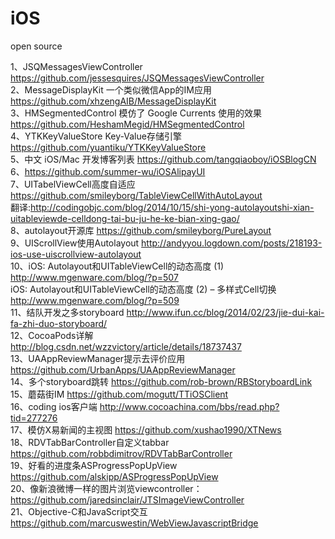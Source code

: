 iOS
===

open source


1、JSQMessagesViewController  https://github.com/jessesquires/JSQMessagesViewController
<br>
2、MessageDisplayKit 一个类似微信App的IM应用  https://github.com/xhzengAIB/MessageDisplayKit
<br>
3、HMSegmentedControl 模仿了 Google Currents 使用的效果   https://github.com/HeshamMegid/HMSegmentedControl
<br>
4、YTKKeyValueStore  Key-Value存储引擎   https://github.com/yuantiku/YTKKeyValueStore
<br>
5、中文 iOS/Mac 开发博客列表   https://github.com/tangqiaoboy/iOSBlogCN
<br>
6、https://github.com/summer-wu/iOSAlipayUI
<br>
7、UITabelViewCell高度自适应   https://github.com/smileyborg/TableViewCellWithAutoLayout 
<br>
  翻译:http://codingobjc.com/blog/2014/10/15/shi-yong-autolayoutshi-xian-uitableviewde-celldong-tai-bu-ju-he-ke-bian-xing-gao/
<br>
8、autolayout开源库  https://github.com/smileyborg/PureLayout
<br>
9、UIScrollView使用Autolayout  http://andyyou.logdown.com/posts/218193-ios-use-uiscrollview-autolayout
<br>
10、iOS: Autolayout和UITableViewCell的动态高度 (1)  http://www.mgenware.com/blog/?p=507
<br>
    iOS: Autolayout和UITableViewCell的动态高度 (2) – 多样式Cell切换   http://www.mgenware.com/blog/?p=509
<br>
11、结队开发之多storyboard  http://www.ifun.cc/blog/2014/02/23/jie-dui-kai-fa-zhi-duo-storyboard/
<br>
12、CocoaPods详解   http://blog.csdn.net/wzzvictory/article/details/18737437
<br>
13、UAAppReviewManager提示去评价应用   https://github.com/UrbanApps/UAAppReviewManager
<br>
14、多个storyboard跳转   https://github.com/rob-brown/RBStoryboardLink
<br>
15、蘑菇街IM   https://github.com/mogutt/TTiOSClient
<br>
16、coding ios客户端   http://www.cocoachina.com/bbs/read.php?tid=277276
<br>
17、模仿X易新闻的主视图  https://github.com/xushao1990/XTNews
<br>
18、RDVTabBarController自定义tabbar  https://github.com/robbdimitrov/RDVTabBarController
<br>
19、好看的进度条ASProgressPopUpView  https://github.com/alskipp/ASProgressPopUpView
<br>
20、像新浪微博一样的图片浏览viewcontroller：https://github.com/jaredsinclair/JTSImageViewController
<br>
21、Objective-C和JavaScript交互    https://github.com/marcuswestin/WebViewJavascriptBridge
<br>
